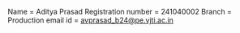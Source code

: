 Name = Aditya Prasad
Registration number = 241040002
Branch = Production
email id = avprasad_b24@pe.vjti.ac.in